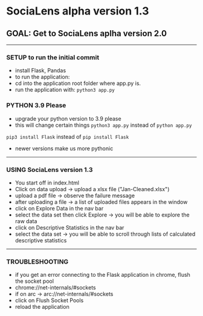 # SociaLens alpha version 1.3
## GOAL: Get to SociaLens aplha version 2.0

---
### SETUP to run the initial commit
- install Flask, Pandas
- to run the application:
-   cd into the application root folder where app.py is.
-   run the application with:
``` python3 app.py ```

### PYTHON 3.9 Please
- upgrade your python version to 3.9 please
- this will change certain things
``` python3 app.py ```
instead of 
``` python app.py ```

``` pip3 install Flask ```
instead of 
``` pip install Flask ```
- newer versions make us more pythonic

---
### USING SociaLens version 1.3
- You start off in index.html
- Click on data upload -> upload a xlsx file ("Jan-Cleaned.xlsx")
- upload a pdf file -> observe the failure message
- after uploading a file -> a list of uploaded files appears in the window
- click on Explore Data in the nav bar
- select the data set then click Explore -> you will be able to explore the raw data
- click on Descriptive Statistics in the nav bar
- select the data set -> you will be able to scroll through lists of calculated descriptive statistics
---
### TROUBLESHOOTING
- if you get an error connecting to the Flask application in chrome, flush the socket pool
- chrome://net-internals/#sockets
- if on arc -> arc://net-internals/#sockets
- click on Flush Socket Pools
- reload the application
